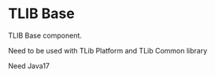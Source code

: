 # TLIB Base

TLIB Base component.

Need to be used with TLib Platform and TLib Common library

Need Java17
